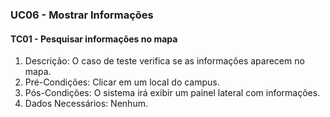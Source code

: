 ### UC06 - Mostrar Informações

#### TC01 - Pesquisar informações no mapa
1. Descrição: O caso de teste verifica se as informações aparecem no mapa.
2. Pré-Condições: Clicar em um local do campus.
3. Pós-Condições: O sistema irá exibir um painel lateral com informações.
4. Dados Necessários: Nenhum.
